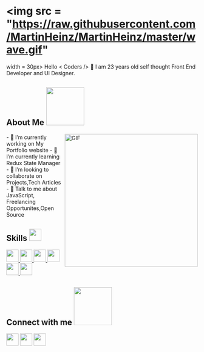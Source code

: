 # <img src = "https://raw.githubusercontent.com/MartinHeinz/MartinHeinz/master/wave.gif"
width = 30px> Hello < Coders />
👀 I am 23 years old self thought Front End Developer and UI Designer.
<h2> About Me <img src =
"https://media0.giphy.com/media/KDDpcKigbfFpnejZs6/giphy.gif?cid=ecf05e47oy6f4zjs8g1q
oiystc56cu7r9tb8a1fe76e05oty&rid=giphy.gif" width = 100px></h2>
<img align="right" width='350px' alt="GIF"
src="https://i.pinimg.com/originals/e4/26/70/e426702edf874b181aced1e2fa5c6cde.gif" />
- 🔭 I’m currently working on My Portfolio website
- 🌱 I’m currently learning Redux State Manager
- 👯 I’m looking to collaborate on Projects,Tech Articles
- 💬 Talk to me about JavaScript, Freelancing Opportunites,Open Source
<h2> Skills <img src =
"https://media2.giphy.com/media/QssGEmpkyEOhBCb7e1/giphy.gif?cid=ecf05e47a0n3gi1bf
qntqmob8g9aid1oyj2wr3ds3mg700bl&rid=giphy.gif" width = 32px> </h2>
<a href= https://github.com/Aditya664?tab=repositories&q=&type=&language=reactjs&sort=
> <img width ='32px' src
='https://raw.githubusercontent.com/rahulbanerjee26/githubAboutMeGenerator/main/icons/re
actjs.svg'> </a>
<a href= https://github.com/Aditya664?tab=repositories&q=&type=&language=html&sort= >
<img width ='32px' src
='https://raw.githubusercontent.com/rahulbanerjee26/githubAboutMeGenerator/main/icons/re
dux.svg'> </a>
<a href=
https://github.com/Aditya664?tab=repositories&q=&type=&language=javascript&sort= >
<img width ='32px' src
='https://raw.githubusercontent.com/rahulbanerjee26/githubAboutMeGenerator/main/icons/ja
vascript.svg'> </a>
<a href= https://github.com/Aditya664?tab=repositories&q=&type=&language=css&sort= >
<img width ='32px' src
='https://raw.githubusercontent.com/rahulbanerjee26/githubAboutMeGenerator/main/icons/c
ss.svg'> </a>
<a href= https://github.com/Aditya664?tab=repositories&q=&type=&language=html&sort= >
<img width ='32px' src
='https://raw.githubusercontent.com/rahulbanerjee26/githubAboutMeGenerator/main/icons/ht
ml.svg'> </a>
<a href= https://github.com/Aditya664?tab=repositories&q=&type=&language=html&sort= >
<img width ='32px' src
='https://raw.githubusercontent.com/rahulbanerjee26/githubAboutMeGenerator/main/icons/gi
t.svg'> </a>
<h2> Connect with me <img
src='https://raw.githubusercontent.com/ShahriarShafin/ShahriarShafin/main/Assets/handsha
ke.gif' width="100px"> </h2>
<a href ='https://github.com/VishalWakpaijan'> <img width = '32px' align= 'center'
src="https://raw.githubusercontent.com/rahulbanerjee26/githubAboutMeGenerator/main/icon
s/github.svg"/></a>
<a href ='https://www.linkedin.com/in/vishal-wakpaijan-143128165/' > <img width = '32px'
align='center' src="https://cdn.jsdelivr.net/npm/simple-icons@v3/icons/linkedin.svg"/></a>
<a href ='https://www.instagram.com/codinglifeofvishal/'> <img width = '32px' align= 'center'
src="https://raw.githubusercontent.com/rahulbanerjee26/githubAboutMeGenerator/main/icon
s/instagram.svg"/></a>
